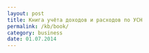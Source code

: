 ```yaml
---
layout: post
title: Книга учёта доходов и расходов по УСН
permalink: /kb/book/
category: business
date: 01.07.2014
---
```

